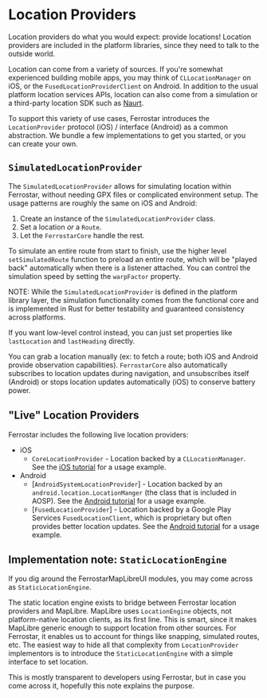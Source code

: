 # Location Providers

Location providers do what you would expect: provide locations!
Location providers are included in the platform libraries,
since they need to talk to the outside world.

Location can come from a variety of sources.
If you're somewhat experienced building mobile apps,
you may think of `CLLocationManager` on iOS, or the `FusedLocationProviderClient` on Android.
In addition to the usual platform location services APIs,
location can also come from a simulation or a third-party location SDK such as [Naurt](https://naurt.com/).

To support this variety of use cases,
Ferrostar introduces the `LocationProvider` protocol (iOS) / interface (Android) as a common abstraction.
We bundle a few implementations to get you started, or you can create your own.

## `SimulatedLocationProvider`

The `SimulatedLocationProvider` allows for simulating location within Ferrostar,
without needing GPX files or complicated environment setup.
The usage patterns are roughly the same on iOS and Android:

1. Create an instance of the `SimulatedLocationProvider` class.
2. Set a location _or_ a `Route`.
3. Let the `FerrostarCore` handle the rest.

To simulate an entire route from start to finish,
use the higher level `setSimulatedRoute` function to preload an entire route,
which will be "played back" automatically when there is a listener attached.
You can control the simulation speed by setting the `warpFactor` property.

NOTE: While the `SimulatedLocationProvider` is defined in the platform library layer,
the simulation functionality comes from the functional core and is implemented in Rust
for better testability and guaranteed consistency across platforms.

If you want low-level control instead, you can just set properties like `lastLocation` and `lastHeading` directly.

You can grab a location manually (ex: to fetch a route; both iOS and Android provide observation capabilities).
`FerrostarCore` also automatically subscribes to location updates during navigation,
and unsubscribes itself (Android) or stops location updates automatically (iOS) to conserve battery power.

## "Live" Location Providers

Ferrostar includes the following live location providers:

* iOS
  - `CoreLocationProvider` - Location backed by a `CLLocationManager`. See the [iOS tutorial](./ios-getting-started.md#corelocationprovider) for a usage example.
* Android
  - [`AndroidSystemLocationProvider`] - Location backed by an `android.location.LocationManger` (the class that is included in AOSP). See the [Android tutorial](./android-getting-started.md#androidsystemlocationprovider) for a usage example.
  - [`FusedLocationProvider`] - Location backed by a Google Play Services `FusedLocationClient`, which is proprietary but often provides better location updates. See the [Android tutorial](./android-getting-started.md#google-play-fused-location-client) for a usage example.

## Implementation note: `StaticLocationEngine`

If you dig around the FerrostarMapLibreUI modules, you may come across as `StaticLocationEngine`.

The static location engine exists to bridge between Ferrostar location providers and MapLibre.
MapLibre uses `LocationEngine` objects, not platform-native location clients, as its first line.
This is smart, since it makes MapLibre generic enough to support location from other sources.
For Ferrostar, it enables us to account for things like snapping, simulated routes, etc.
The easiest way to hide all that complexity from `LocationProvider` implementors
is to introduce the `StaticLocationEngine` with a simple interface to set location.

This is mostly transparent to developers using Ferrostar,
but in case you come across it, hopefully this note explains the purpose.
